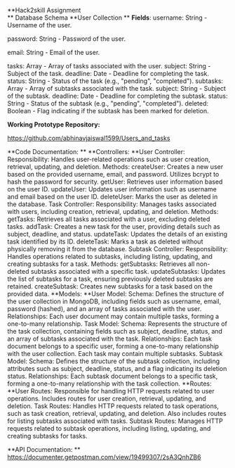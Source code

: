 **Hack2skill Assignment      
**
Database Schema
**User Collection
**
**Fields**:
username: String - Username of the user.

password: String - Password of the user.

email: String - Email of the user.

tasks: Array - Array of tasks associated with the user.
subject: String - Subject of the task.
deadline: Date - Deadline for completing the task.
status: String - Status of the task (e.g., "pending", "completed").
subtasks: Array - Array of subtasks associated with the task.
subject: String - Subject of the subtask.
deadline: Date - Deadline for completing the subtask.
status: String - Status of the subtask (e.g., "pending", "completed").
deleted: Boolean - Flag indicating if the subtask has been marked for deletion.

**Working Prototype Repository:**

https://github.com/abhinavjaiswal1599/Users_and_tasks

**Code Documentation: 
**
**Controllers:
**User Controller:
Responsibility: Handles user-related operations such as user creation, retrieval, updating, and deletion.
Methods:
createUser: Creates a new user based on the provided username, email, and password. Utilizes bcrypt to hash the password for security.
getUser: Retrieves user information based on the user ID.
updateUser: Updates user information such as username and email based on the user ID.
deleteUser: Marks the user as deleted in the database.
Task Controller:
Responsibility: Manages tasks associated with users, including creation, retrieval, updating, and deletion.
Methods:
getTasks: Retrieves all tasks associated with a user, excluding deleted tasks.
addTask: Creates a new task for the user, providing details such as subject, deadline, and status.
updateTask: Updates the details of an existing task identified by its ID.
deleteTask: Marks a task as deleted without physically removing it from the database.
Subtask Controller:
Responsibility: Handles operations related to subtasks, including listing, updating, and creating subtasks for a task.
Methods:
getSubtasks: Retrieves all non-deleted subtasks associated with a specific task.
updateSubtasks: Updates the list of subtasks for a task, ensuring previously deleted subtasks are retained.
createSubtask: Creates new subtasks for a task based on the provided data.
**Models:
**User Model:
Schema: Defines the structure of the user collection in MongoDB, including fields such as username, email, password (hashed), and an array of tasks associated with the user.
Relationships: Each user document may contain multiple tasks, forming a one-to-many relationship.
Task Model:
Schema: Represents the structure of the task collection, containing fields such as subject, deadline, status, and an array of subtasks associated with the task.
Relationships: Each task document belongs to a specific user, forming a one-to-many relationship with the user collection. Each task may contain multiple subtasks.
Subtask Model:
Schema: Defines the structure of the subtask collection, including attributes such as subject, deadline, status, and a flag indicating its deletion status.
Relationships: Each subtask document belongs to a specific task, forming a one-to-many relationship with the task collection.
**Routes:
**User Routes:
Responsible for handling HTTP requests related to user operations.
Includes routes for user creation, retrieval, updating, and deletion.
Task Routes:
Handles HTTP requests related to task operations, such as task creation, retrieval, updating, and deletion.
Also includes routes for listing subtasks associated with tasks.
Subtask Routes:
Manages HTTP requests related to subtask operations, including listing, updating, and creating subtasks for tasks.


**API Documentation:
**
https://documenter.getpostman.com/view/19499307/2sA3QnhZB6










